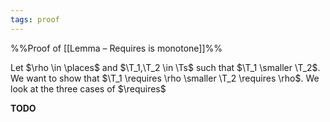 ```yaml
---
tags: proof
---
```

%%Proof of [[Lemma – Requires is monotone]]%%

Let $\rho \in \places$ and  $\T_1,\T_2 \in \Ts$ such that $\T_1 \smaller \T_2$. We want to show that $\T_1 \requires \rho \smaller \T_2 \requires \rho$. We look at the three cases of $\requires$

**TODO**